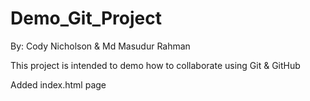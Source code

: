 # Demo_Git_Project

By: Cody Nicholson & Md Masudur Rahman

This project is intended to demo how to collaborate using Git & GitHub

Added index.html page
